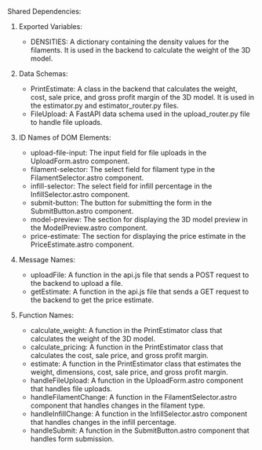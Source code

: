 Shared Dependencies:

1. Exported Variables:
   - DENSITIES: A dictionary containing the density values for the filaments. It is used in the backend to calculate the weight of the 3D model.

2. Data Schemas:
   - PrintEstimate: A class in the backend that calculates the weight, cost, sale price, and gross profit margin of the 3D model. It is used in the estimator.py and estimator_router.py files.
   - FileUpload: A FastAPI data schema used in the upload_router.py file to handle file uploads.

3. ID Names of DOM Elements:
   - upload-file-input: The input field for file uploads in the UploadForm.astro component.
   - filament-selector: The select field for filament type in the FilamentSelector.astro component.
   - infill-selector: The select field for infill percentage in the InfillSelector.astro component.
   - submit-button: The button for submitting the form in the SubmitButton.astro component.
   - model-preview: The section for displaying the 3D model preview in the ModelPreview.astro component.
   - price-estimate: The section for displaying the price estimate in the PriceEstimate.astro component.

4. Message Names:
   - uploadFile: A function in the api.js file that sends a POST request to the backend to upload a file.
   - getEstimate: A function in the api.js file that sends a GET request to the backend to get the price estimate.

5. Function Names:
   - calculate_weight: A function in the PrintEstimator class that calculates the weight of the 3D model.
   - calculate_pricing: A function in the PrintEstimator class that calculates the cost, sale price, and gross profit margin.
   - estimate: A function in the PrintEstimator class that estimates the weight, dimensions, cost, sale price, and gross profit margin.
   - handleFileUpload: A function in the UploadForm.astro component that handles file uploads.
   - handleFilamentChange: A function in the FilamentSelector.astro component that handles changes in the filament type.
   - handleInfillChange: A function in the InfillSelector.astro component that handles changes in the infill percentage.
   - handleSubmit: A function in the SubmitButton.astro component that handles form submission.